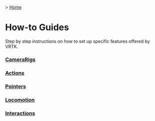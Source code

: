 &gt; [Home](../../README.md)

# How-to Guides

Step by step instructions on how to set up specific features offered by VRTK.

### [CameraRigs](CameraRigs/README.md)
### [Actions](Actions/README.md)
### [Pointers](Pointers/README.md)
### [Locomotion](Locomotion/README.md)
### [Interactions](Interactions/README.md)